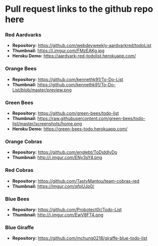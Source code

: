 # Pull request links to the github repo here
### Red Aardvarks
- **Repository:** https://github.com/webdevweekly-aardvarkred/todoList
- **Thumbnail:** https://i.imgur.com/FMzEAKg.jpg
- **Heroku Demo:** https://aardvark-red-todolist.herokuapp.com/

### Orange Bees
- **Repository:** https://github.com/kennethk91/To-Do-List
- **Thumbnail:** https://github.com/kennethk91/To-Do-List/blob/master/preview.png

### Green Bees
- **Repository:** https://github.com/green-bees/todo-list
- **Thumbnail:** https://raw.githubusercontent.com/green-bees/todo-list/master/screenshots/home.png
- **Heroku Demo:** https://green-bees-todo.herokuapp.com/

### Orange Cobras
- **Repository:** https://github.com/englebt/ToDiddlyDo
- **Thumbnail:** http://i.imgur.com/ENy3sY4.png

### Red Cobras
- **Repository:** https://github.com/TastyMantou/team-cobras-red
- **Thumbnail:** https://imgur.com/qfpUJp0/

### Blue Bees
- **Repository:** https://github.com/Probotect0r/Todo-List
- **Thumbnail:** http://i.imgur.com/EwV8FT4.png

### Blue Giraffe
- **Repository:** https://github.com/mchung0218/giraffe-blue-todo-list
